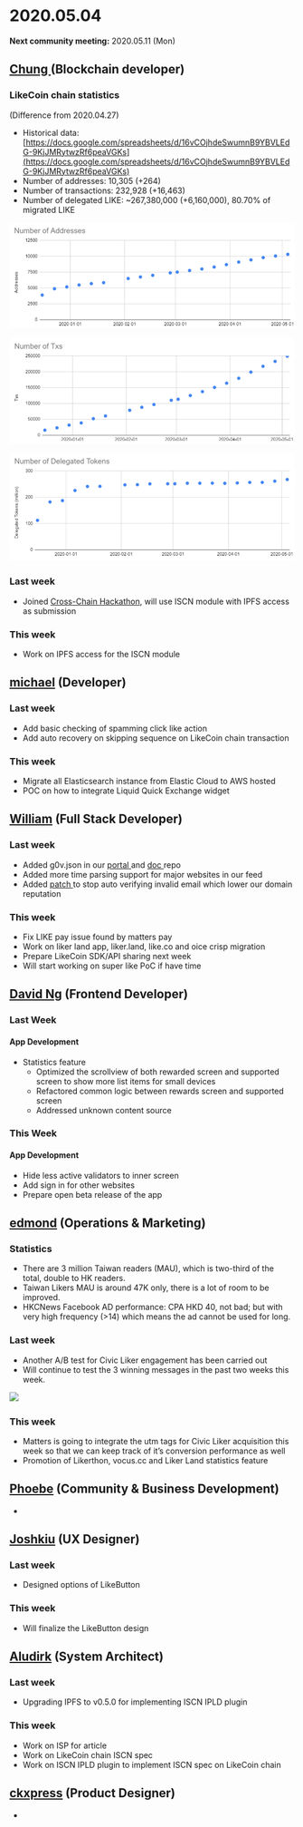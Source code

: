 # 2020.05.04

**Next community meeting:** 2020.05.11 \(Mon\)

## [Chung ](https://like.co/chungwu)\(Blockchain developer\)

### LikeCoin chain statistics

\(Difference from 2020.04.27\)

* Historical data: [https://docs.google.com/spreadsheets/d/16vCOjhdeSwumnB9YBVLEdG-9KjJMRytwzRf6peaVGKs](https://docs.google.com/spreadsheets/d/16vCOjhdeSwumnB9YBVLEdG-9KjJMRytwzRf6peaVGKs)
* Number of addresses: 10,305 \(+264\)
* Number of transactions: 232,928 \(+16,463\)
* Number of delegated LIKE: ~267,380,000 \(+6,160,000\), 80.70% of migrated LIKE

![](../.gitbook/assets/image%20%286%29.png)

![](../.gitbook/assets/image%20%2834%29.png)

![](../.gitbook/assets/image%20%2812%29.png)

### Last week

* Joined [Cross-Chain Hackathon](https://gitcoin.co/hackathon/cross-chain), will use ISCN module with IPFS access as submission

### This week

* Work on IPFS access for the ISCN module

## [michael](httsp://like.co/michaelcheung) \(Developer\)

### Last week

* Add basic checking of spamming click like action
* Add auto recovery on skipping sequence on LikeCoin chain transaction

### This week

* Migrate all Elasticsearch instance from Elastic Cloud to AWS hosted
* POC on how to integrate Liquid Quick Exchange widget

## [William](https://like.co/williamchong007) \(Full Stack Developer\)

### Last week

* Added g0v.json in our [portal ](https://github.com/likecoin/likecoin/blob/master/g0v.json)and [doc ](https://github.com/likecoin/dao/blob/master/g0v.json)repo
* Added more time parsing support for major websites in our feed
* Added [patch ](https://github.com/likecoin/likecoin-api-public/pull/145)to stop auto verifying invalid email which lower our domain reputation

### This week

* Fix LIKE pay issue found by matters pay
* Work on liker land app, liker.land, like.co and oice crisp migration
* Prepare LikeCoin SDK/API sharing next week
* Will start working on super like PoC if have time

## [David Ng](https://github.com/nwingt) \(Frontend Developer\)

### Last Week

#### App Development

* Statistics feature
  * Optimized the scrollview of both rewarded screen and supported screen to show more list items for small devices
  * Refactored common logic between rewards screen and supported screen
  * Addressed unknown content source

### This Week

#### App Development

* Hide less active validators to inner screen
* Add sign in for other websites
* Prepare open beta release of the app

## [**edmond**](https://like.co/edmondyu) **\(Operations & Marketing\)**

### **Statistics**

* There are 3 million Taiwan readers \(MAU\), which is two-third of the total, double to HK readers.
* Taiwan Likers MAU is around 47K only, there is a lot of room to be improved.
* HKCNews Facebook AD performance: CPA HKD 40, not bad; but with very high frequency \(&gt;14\) which means the ad cannot be used for long.  

### Last week

* Another A/B test for Civic Liker engagement has been carried out
* Will continue to test the 3 winning messages in the past two weeks this week.

![](https://lh6.googleusercontent.com/c_5C4tzXkuOgDo7PGPQxKo4N6tB_0pWHxh3gSq0fB0590P_nxlE6s9Mk4o0PTNeAPG82vgHJGSaIpjbGo7KfQroEiBwqTFjPCuOfG5k5oDbvnn7PpqC7Oi8HmpKnHHRo1FSYCdvFG1c)

### This week

* Matters is going to integrate the utm tags for Civic Liker acquisition this week so that we can keep track of it’s conversion performance as well
* Promotion of Likerthon, vocus.cc and Liker Land statistics feature



## [Phoebe](https://like.co/phoebe_fb) \(Community & Business Development\) <a id="fbf6"></a>

* 
## [Joshkiu](https://like.co/joshkiu) \(UX Designer\)

### Last week

* Designed options of LikeButton

### This week

* Will finalize the LikeButton design

## [Aludirk](https://like.co/aludirk) \(System Architect\) <a id="fbf6"></a>

### Last week

* Upgrading IPFS to v0.5.0 for implementing ISCN IPLD plugin

### This week

* Work on ISP for article
* Work on LikeCoin chain ISCN spec
* Work on ISCN IPLD plugin to implement ISCN spec on LikeCoin chain

## [ckxpress](https://like.co/ckxpress) \(Product Designer\) <a id="fbf6"></a>

* 
